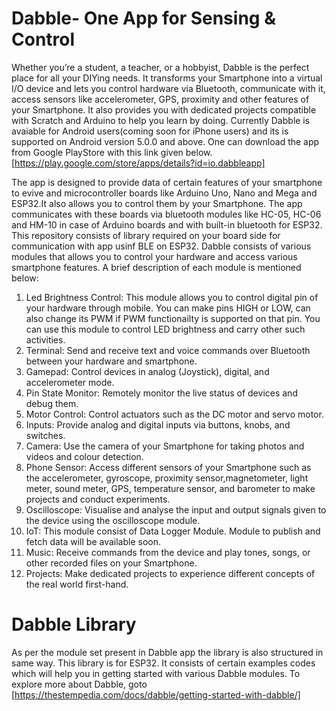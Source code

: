 # Dabble- One App for Sensing & Control
Whether you’re a student, a teacher, or a hobbyist, Dabble is the perfect place for all your DIYing needs. It transforms your Smartphone into a virtual I/O device and lets you control hardware via Bluetooth, communicate with it, access sensors like accelerometer, GPS, proximity and other features of your Smartphone. It also provides you with dedicated projects compatible with Scratch and Arduino to help you learn by doing.
Currently Dabble is avaiable for Android users(coming soon for iPhone users) and its is supported on Android version 5.0.0 and above. One can download the app from Google PlayStore with this link given below.
[https://play.google.com/store/apps/details?id=io.dabbleapp]

The app is designed to provide data of certain features of your smartphone to evive and microcontroller boards like Arduino Uno, Nano and Mega and ESP32.It also allows you to control them by your Smartphone. The app communicates with these boards via bluetooth modules like HC-05, HC-06 and HM-10 in case of Arduino boards and with built-in bluetooth for ESP32. This repository consists of library required on your board side for communication with app usinf BLE on ESP32.
Dabble consists of various modules that allows you to control your hardware and access various smartphone features. A brief description of each module is mentioned below:

1)  Led Brightness Control: This module allows you to control digital pin of your hardware through mobile. You can make pins HIGH or LOW, can also change its PWM if PWM functionailty is supported on that pin. You can use this module to control LED brightness and carry other such activities.
2)  Terminal: Send and receive text and voice commands over Bluetooth between your hardware and smartphone.
3)  Gamepad: Control devices in analog (Joystick), digital, and accelerometer mode.
4)  Pin State Monitor: Remotely monitor the live status of devices and debug them.
5)  Motor Control: Control actuators such as the DC motor and servo motor.
6)  Inputs: Provide analog and digital inputs via buttons, knobs, and switches.
7)  Camera: Use the camera of your Smartphone for taking photos and videos and colour detection.
8)  Phone Sensor: Access different sensors of your Smartphone such as the accelerometer, gyroscope, proximity sensor,magnetometer, light meter, sound meter, GPS, temperature sensor, and barometer to make projects and conduct experiments.
9)  Oscilloscope: Visualise and analyse the input and output signals given to the device using the oscilloscope module.
10) IoT: This module consist of Data Logger Module. Module to publish and fetch data will be available soon.
11) Music: Receive commands from the device and play tones, songs, or other recorded files on your Smartphone.
12) Projects: Make dedicated projects to experience different concepts of the real world first-hand.

# Dabble Library
As per the module set present in Dabble app the library is also structured in same way. This library is for ESP32. It consists of certain examples codes which will help you in getting started with various Dabble modules.
To explore more about Dabble, goto [https://thestempedia.com/docs/dabble/getting-started-with-dabble/]
